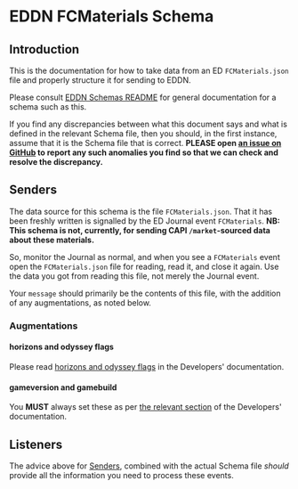 # EDDN FCMaterials Schema

## Introduction
This is the documentation for how to take data from an ED `FCMaterials.json`
file and properly structure it for sending to EDDN.

Please consult [EDDN Schemas README](./README-EDDN-schemas.md) for general
documentation for a schema such as this.

If you find any discrepancies between what this document says and what is
defined in the relevant Schema file, then you should, in the first instance,
assume that it is the Schema file that is correct.
**PLEASE open
[an issue on GitHub](https://github.com/EDCD/EDDN/issues/new/choose)
to report any such anomalies you find so that we can check and resolve the
discrepancy.**

## Senders
The data source for this schema is the file `FCMaterials.json`.  That it has
been freshly written is signalled by the ED Journal event `FCMaterials`.
**NB: This schema is not, currently, for sending CAPI `/market`-sourced data
about these materials.**

So, monitor the Journal as normal, and when you see a `FCMaterials` event open
the `FCMaterials.json` file for reading, read it, and close it again.  Use the
data you got from reading this file, not merely the Journal event.

Your `message` should primarily be the contents of this file, with the addition
of any augmentations, as noted below.

### Augmentations
#### horizons and odyssey flags
Please read [horizons and odyssey flags](../docs/Developers.md#horizons-and-odyssey-flags)
in the Developers' documentation.

#### gameversion and gamebuild
You **MUST** always set these as per [the relevant section](../docs/Developers.md#gameversions-and-gamebuild)
of the Developers' documentation.

## Listeners
The advice above for [Senders](#senders), combined with the actual Schema file
*should* provide all the information you need to process these events.
